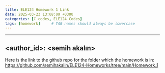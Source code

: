 ```yaml
---
title: ELE124 Homework 1 Link
date: 2025-03-23 13:08:00 +0300
categories: [C codes, ELE124 Codes]
tags: [homework]     # TAG names should always be lowercase
---
```

---
<author_id>: <semih akalın>
---

Here is the link to the github repo for the folder which the homework is in: https://github.com/semihakalin/ELE124-Homeworks/tree/main/Homework_1
